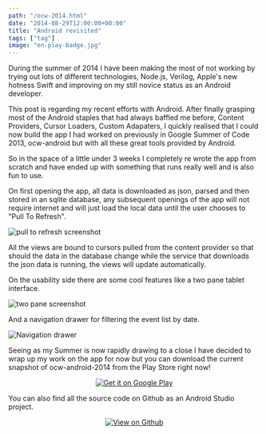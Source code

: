 ```yaml
---
path: "/ocw-2014.html"
date: "2014-08-29T12:00:00+00:00"
title: "Android revisited"
tags: ["tag"]
image: "en-play-badge.jpg"
---
```


During the summer of 2014 I have been making the most of not working by trying out lots of different technologies, Node.js, Verilog, Apple's new hotness Swift and improving on my still novice status as an Android developer.

This post is regarding my recent efforts with Android. After finally grasping most of the Android staples that had always baffled me before, Content Providers, Cursor Loaders, Custom Adapaters, I quickly realised that I could now build the app I had worked on previously in Google Summer of Code 2013, ocw-android but with all these great tools provided by Android.

So in the space of a little under 3 weeks I completely re wrote the app from scratch and have ended up with something that runs really well and is also fun to use.

On first opening the app, all data is downloaded as json, parsed and then stored in an sqlite database, any subsequent openings of the app will not require internet and will just load the local data until the user chooses to "Pull To Refresh".

![pull to refresh screenshot](ocw-release-refresh.png)

All the views are bound to cursors pulled from the content provider so that should the data in the database change while the service that downloads the json data is running, the views will update automatically.

On the usability side there are some cool features like a two pane tablet interface.

![two pane screenshot](ocw-2-pane.png)

And a navigation drawer for filtering the event list by date.

![Navigation drawer](ocw-nav-drawer.png)

Seeing as my Summer is now rapidly drawing to a close I have decided to wrap up my work on the app for now but you can download the current snapshot of ocw-android-2014 from the Play Store right now!

<center><a href="https://play.google.com/store/apps/details?id=com.partiallogic.ocw_android_2014">
  <img alt="Get it on Google Play"
       src="en-play-badge.png" />
</a></center>

You can also find all the source code on Github as an Android Studio project.

<center><a href="https://github.com/markholland/ocw-android">
  <img alt="View on Github"
       src="GitHub_Logo.png" />
</a></center>
